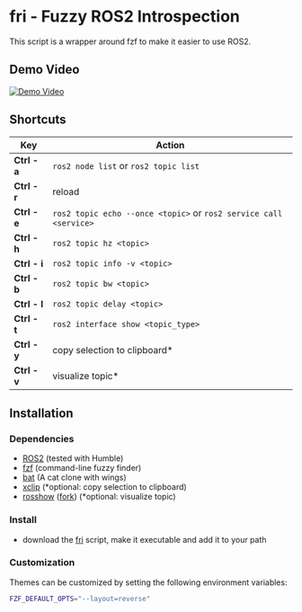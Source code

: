 # fri - Fuzzy ROS2 Introspection

This script is a wrapper around fzf to make it easier to use ROS2.

## Demo Video

[![Demo Video](https://img.youtube.com/vi/S3CM47CnZ-0/mqdefault.jpg)](https://www.youtube.com/watch?v=S3CM47CnZ-0)

## Shortcuts

| Key                | Action                                                                |
| ------------------ | --------------------------------------------------------------------- |
| **Ctrl - a** | `ros2 node list` or `ros2 topic list`                             |
| **Ctrl - r** | reload                                                                |
| **Ctrl - e** | `ros2 topic echo --once <topic>` or `ros2 service call <service>` |
| **Ctrl - h** | `ros2 topic hz <topic>`                                             |
| **Ctrl - i** | `ros2 topic info -v <topic>`                                        |
| **Ctrl - b** | `ros2 topic bw <topic>`                                             |
| **Ctrl - l** | `ros2 topic delay <topic>`                                          |
| **Ctrl - t** | `ros2 interface show <topic_type>`                                  |
| **Ctrl - y** | copy selection to clipboard*                                          |
| **Ctrl - v** | visualize topic*                                                      |

## Installation

### Dependencies

* [ROS2](https://docs.ros.org/) (tested with Humble)
* [fzf](https://github.com/junegunn/fzf) (command-line fuzzy finder)
* [bat](https://github.com/sharkdp/bat) (A cat clone with wings)
* [xclip](https://github.com/astrand/xclip) (*optional: copy selection to clipboard)
* [rosshow](https://github.com/kiwicampus/rosshow) ([fork](https://github.com/xuyuan/rosshow)) (*optional: visualize topic)

### Install

* download the [fri](./fri) script, make it executable and add it to your path

### Customization

Themes can be customized by setting the following environment variables:

```bash
FZF_DEFAULT_OPTS="--layout=reverse"
```
